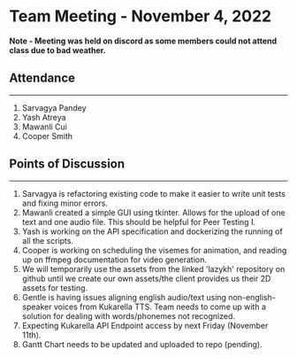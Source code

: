 # Team Meeting - November 4, 2022

**Note - Meeting was held on discord as some members could not attend class due to bad weather.**

## Attendance

---

1. Sarvagya Pandey
2. Yash Atreya
3. Mawanli Cui
4. Cooper Smith

## Points of Discussion

---

1. Sarvagya is refactoring existing code to make it easier to write unit tests and fixing minor errors.
2. Mawanli created a simple GUI using tkinter. Allows for the upload of one text and one audio file. This should be helpful for Peer Testing I.
3. Yash is working on the API specification and dockerizing the running of all the scripts.
4. Cooper is working on scheduling the visemes for animation, and reading up on ffmpeg documentation for video generation.
5. We will temporarily use the assets from the linked 'lazykh' repository on github until we create our own assets/the client provides us their 2D assets for testing.
6. Gentle is having issues aligning english audio/text using non-english-speaker voices from Kukarella TTS. Team needs to come up with a solution for dealing with words/phonemes not recognized.
7. Expecting Kukarella API Endpoint access by next Friday (November 11th).
8. Gantt Chart needs to be updated and uploaded to repo (pending).
